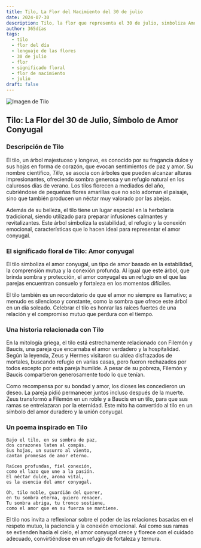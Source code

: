 ```yaml
---
title: Tilo, La Flor del Nacimiento del 30 de julio
date: 2024-07-30
description: Tilo, la flor que representa el 30 de julio, simboliza Amor conyugal. Descubre su fascinante historia, significado en el lenguaje de las flores y una poesía que celebra su belleza.
author: 365días
tags:
  - tilo
  - flor del día
  - lenguaje de las flores
  - 30 de julio
  - flor
  - significado floral
  - flor de nacimiento
  - julio
draft: false
---
```



![Imagen de Tilo](https://cdn.pixabay.com/photo/2020/06/28/18/30/linde-5350285_1280.jpg#center)


## Tilo: La Flor del 30 de Julio, Símbolo de Amor Conyugal

### Descripción de Tilo

El tilo, un árbol majestuoso y longevo, es conocido por su fragancia dulce y sus hojas en forma de corazón, que evocan sentimientos de paz y amor. Su nombre científico, _Tilia_, se asocia con árboles que pueden alcanzar alturas impresionantes, ofreciendo sombra generosa y un refugio natural en los calurosos días de verano. Los tilos florecen a mediados del año, cubriéndose de pequeñas flores amarillas que no solo adornan el paisaje, sino que también producen un néctar muy valorado por las abejas.

Además de su belleza, el tilo tiene un lugar especial en la herbolaria tradicional, siendo utilizado para preparar infusiones calmantes y revitalizantes. Este árbol simboliza la estabilidad, el refugio y la conexión emocional, características que lo hacen ideal para representar el amor conyugal.

### El significado floral de Tilo: Amor conyugal

El tilo simboliza el amor conyugal, un tipo de amor basado en la estabilidad, la comprensión mutua y la conexión profunda. Al igual que este árbol, que brinda sombra y protección, el amor conyugal es un refugio en el que las parejas encuentran consuelo y fortaleza en los momentos difíciles.

El tilo también es un recordatorio de que el amor no siempre es llamativo; a menudo es silencioso y constante, como la sombra que ofrece este árbol en un día soleado. Celebrar el tilo es honrar las raíces fuertes de una relación y el compromiso mutuo que perdura con el tiempo.

### Una historia relacionada con Tilo

En la mitología griega, el tilo está estrechamente relacionado con Filemón y Baucis, una pareja que encarnaba el amor verdadero y la hospitalidad. Según la leyenda, Zeus y Hermes visitaron su aldea disfrazados de mortales, buscando refugio en varias casas, pero fueron rechazados por todos excepto por esta pareja humilde. A pesar de su pobreza, Filemón y Baucis compartieron generosamente todo lo que tenían.

Como recompensa por su bondad y amor, los dioses les concedieron un deseo. La pareja pidió permanecer juntos incluso después de la muerte. Zeus transformó a Filemón en un roble y a Baucis en un tilo, para que sus ramas se entrelazaran por la eternidad. Este mito ha convertido al tilo en un símbolo del amor duradero y la unión conyugal.

### Un poema inspirado en Tilo

```
Bajo el tilo, en su sombra de paz,  
dos corazones laten al compás.  
Sus hojas, un susurro al viento,  
cantan promesas de amor eterno.  

Raíces profundas, fiel conexión,  
como el lazo que une a la pasión.  
El néctar dulce, aroma vital,  
es la esencia del amor conyugal.  

Oh, tilo noble, guardián del querer,  
en tu sombra eterna, quiero renacer.  
Tu sombra abriga, tu tronco sostiene,  
como el amor que en su fuerza se mantiene.  
```

El tilo nos invita a reflexionar sobre el poder de las relaciones basadas en el respeto mutuo, la paciencia y la conexión emocional. Así como sus ramas se extienden hacia el cielo, el amor conyugal crece y florece con el cuidado adecuado, convirtiéndose en un refugio de fortaleza y ternura.